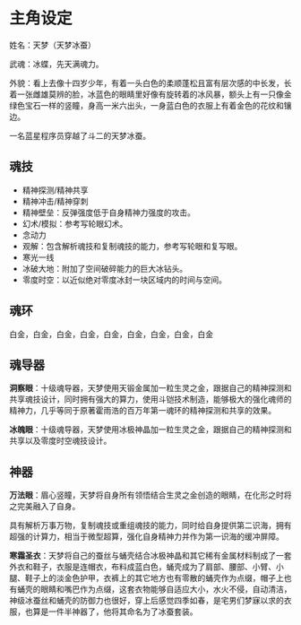 # 主角设定

姓名：天梦（天梦冰蚕）

武魂：冰蝶，先天满魂力。

外貌：看上去像十四岁少年，有着一头白色的柔顺蓬松且富有层次感的中长发，长着一张雌雄莫辨的脸，冰蓝色的眼睛里好像有旋转着的冰风暴，额头上有一只像金绿色宝石一样的竖瞳，身高一米六出头，一身蓝白色的衣服上有着金色的花纹和镶边。

一名蓝星程序员穿越了斗二的天梦冰蚕。

## 魂技

* 精神探测/精神共享
* 精神冲击/精神穿刺
* 精神壁垒：反弹强度低于自身精神力强度的攻击。
* 幻术/模拟：参考写轮眼幻术。
* 念动力
* 观解：包含解析魂技和复制魂技的能力，参考写轮眼和复写眼。
* 寒光一线
* 冰破大地：附加了空间破碎能力的巨大冰钻头。
* 零度时空：以近似绝对零度冰封一块区域内的时间与空间。

## 魂环

白金，白金，白金，白金，白金，白金，白金，白金，白金

## 魂导器

**洞察眼**：十级魂导器，天梦使用天锻金属加一粒生灵之金，跟据自己的精神探测和共享魂技设计，同时拥有强大的算力，使用斗铠技术制造，能够极大的强化魂师的精神力，几乎等同于原著霍雨浩的百万年第一魂环的精神探测和共享的效果。

**冰魄眼**：十级魂导器，天梦使用冰极神晶加一粒生灵之金，跟据自己的精神探测和共享以及零度时空魂技设计。

## 神器

**万法眼**：眉心竖瞳，天梦将自身所有领悟结合生灵之金创造的眼睛，在化形之时将之完美融入了自身。

具有解析万事万物，复制魂技或重组魂技的能力，同时给自身提供第二识海，拥有超强的计算力，相当于微型超算，强化自身精神力并作为第一识海的缓冲屏障。

**寒霜圣衣**：天梦将自己的蚕丝与蛹壳结合冰极神晶和其它稀有金属材料制成了一套外衣和鞋子，衣服是连帽衣，布料成蓝白色，蛹壳成为了肩部、腰部、小臂、小腿、鞋子上的淡金色护甲，衣裤上的其它地方也有零散的蛹壳作为点缀，帽子上也有蛹壳的眼睛和嘴巴作为点缀，这套衣物能够自适应大小，水火不侵，自动清洁，神级冰蚕丝和蛹壳的防御力也很好，穿上后感觉四季如春，是宅男们梦寐以求的衣服，也算是一件半神器了，他将其命名为了冰蚕套装。